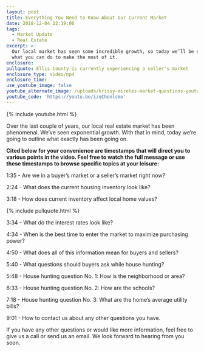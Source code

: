 ```yaml
---
layout: post
title: Everything You Need to Know About Our Current Market
date: 2018-12-04 22:19:06
tags:
  - Market Update
  - Real Estate
excerpt: >-
  Our local market has seen some incredible growth, so today we’ll be sharing
  what you can do to make the most of it.
enclosure:
pullquote: Ellis County is currently experiencing a seller's market
enclosure_type: video/mp4
enclosure_time:
use_youtube_image: false
youtube_alternate_image: /uploads/krissy-mireles-market-questions-youtube.jpg
youtube_code: 'https://youtu.be/izqChonlcmo'
---
```


{% include youtube.html %}

Over the last couple of years, our local real estate market has been phenomenal. We’ve seen exponential growth. With that in mind, today we’re going to outline what exactly has been going on.&nbsp;

**Cited below for your convenience are timestamps that will direct you to various points in the video. Feel free to watch the full message or use these timestamps to browse specific topics at your leisure:&nbsp;**

1:35 - Are we in a buyer’s market or a seller’s market right now?

2:24 - What does the current housing inventory look like?

3:18 - How does current inventory affect local home values?

{% include pullquote.html %}

3:34 - What do the interest rates look like?

4:34 - When is the best time to enter the market to maximize purchasing power?

4:50 - What does all of this information mean for buyers and sellers?

5:40 - What questions should buyers ask while house hunting?

5:48 - House hunting question No. 1: How is the neighborhood or area?

6:33 - House hunting question No. 2: How are the schools?

7:18 - House hunting question No. 3: What are the home’s average utility bills?

9:01 - How to contact us about any other questions you have.&nbsp;

If you have any other questions or would like more information, feel free to give us a call or send us an email. We look forward to hearing from you soon.<br>&nbsp;